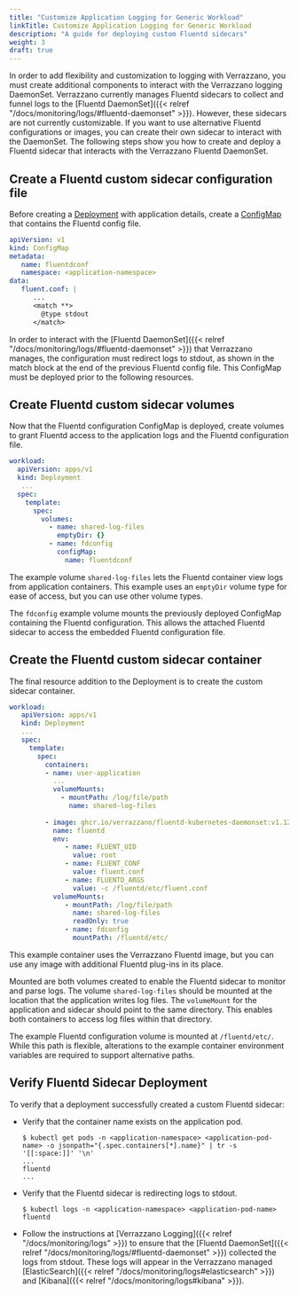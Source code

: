 ```yaml
---
title: "Customize Application Logging for Generic Workload"
linkTitle: Customize Application Logging for Generic Workload
description: "A guide for deploying custom Fluentd sidecars"
weight: 3
draft: true
---
```


In order to add flexibility and customization to logging with Verrazzano, you must create additional components to interact with the Verrazzano logging DaemonSet.
Verrazzano currently manages Fluentd sidecars to collect and funnel logs to the [Fluentd DaemonSet]({{< relref "/docs/monitoring/logs/#fluentd-daemonset" >}}).
However, these sidecars are not currently customizable. 
If you want to use alternative Fluentd configurations or images, you can create their own sidecar to interact with the DaemonSet.
The following steps show you how to create and deploy a Fluentd sidecar that interacts with the Verrazzano Fluentd DaemonSet.

## Create a Fluentd custom sidecar configuration file

Before creating a [Deployment](https://kubernetes.io/docs/concepts/workloads/controllers/deployment/) with application details, create a [ConfigMap](https://kubernetes.io/docs/concepts/configuration/configmap/) that contains the Fluentd config file.
```yaml
apiVersion: v1
kind: ConfigMap
metadata:
   name: fluentdconf
   namespace: <application-namespace>
data:
   fluent.conf: |
      ...
      <match **>
        @type stdout
      </match>

```
In order to interact with the [Fluentd DaemonSet]({{< relref "/docs/monitoring/logs/#fluentd-daemonset" >}}) that Verrazzano manages, the configuration must redirect logs to stdout, as shown in the match block at the end of the previous Fluentd config file.
This ConfigMap must be deployed prior to the following resources.

## Create Fluentd custom sidecar volumes

Now that the Fluentd configuration ConfigMap is deployed, create volumes to grant Fluentd access to the application logs and the Fluentd configuration file.
```yaml
workload:
  apiVersion: apps/v1
  kind: Deployment
   ...
  spec:
    template:
      spec:
        volumes:
          - name: shared-log-files
            emptyDir: {}
          - name: fdconfig
            configMap:
              name: fluentdconf

```
The example volume `shared-log-files` lets the Fluentd container view logs from application containers. This example uses an `emptyDir` volume type for ease of access, but you can use other volume types.

The `fdconfig` example volume mounts the previously deployed ConfigMap containing the Fluentd configuration. This allows the attached Fluentd sidecar to access the embedded Fluentd configuration file.

## Create the Fluentd custom sidecar container

The final resource addition to the Deployment is to create the custom sidecar container.

```yaml
workload:
   apiVersion: apps/v1
   kind: Deployment
   ...
   spec:
     template:
       spec:
         containers:
         - name: user-application
           ...
           volumeMounts:
             - mountPath: /log/file/path
               name: shared-log-files
               
         - image: ghcr.io/verrazzano/fluentd-kubernetes-daemonset:v1.12.3-20210517195222-f345ec2
           name: fluentd
           env:
              - name: FLUENT_UID
                value: root
              - name: FLUENT_CONF
                value: fluent.conf
              - name: FLUENTD_ARGS
                value: -c /fluentd/etc/fluent.conf
           volumeMounts:
              - mountPath: /log/file/path
                name: shared-log-files
                readOnly: true
              - name: fdconfig
                mountPath: /fluentd/etc/

```

This example container uses the Verrazzano Fluentd image, but you can use any image with additional Fluentd plug-ins in its place.

Mounted are both volumes created to enable the Fluentd sidecar to monitor and parse logs.
The volume `shared-log-files` should be mounted at the location that the application writes log files.
The `volumeMount` for the application and sidecar should point to the same directory. 
This enables both containers to access log files within that directory.

The example Fluentd configuration volume is mounted at `/fluentd/etc/`. 
While this path is flexible, alterations to the example container environment variables are required to support alternative paths.

## Verify Fluentd Sidecar Deployment

To verify that a deployment successfully created a custom Fluentd sidecar:
- Verify that the container name exists on the application pod.
  ```
  $ kubectl get pods -n <application-namespace> <application-pod-name> -o jsonpath="{.spec.containers[*].name}" | tr -s '[[:space:]]' '\n'
  ...
  fluentd
  ...
  ```
- Verify that the Fluentd sidecar is redirecting logs to stdout.
  ```
  $ kubectl logs -n <application-namespace> <application-pod-name> fluentd
  ```
- Follow the instructions at [Verrazzano Logging]({{< relref "/docs/monitoring/logs" >}}) to ensure that the [Fluentd DaemonSet]({{< relref "/docs/monitoring/logs/#fluentd-daemonset" >}}) collected the logs from stdout.
  These logs will appear in the Verrazzano managed [ElasticSearch]({{< relref "/docs/monitoring/logs#elasticsearch" >}}) and [Kibana]({{< relref "/docs/monitoring/logs#kibana" >}}).
